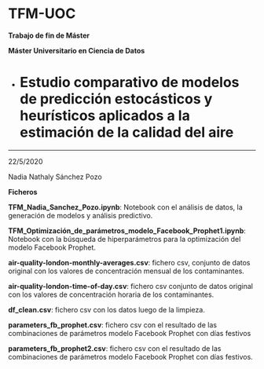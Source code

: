 # TFM-UOC

**Trabajo de fin de Máster** 

**Máster Universitario en Ciencia de Datos**


* # Estudio comparativo de modelos de predicción estocásticos y heurísticos aplicados a la estimación de la calidad del aire
***
22/5/2020

Nadia Nathaly Sánchez Pozo

**Ficheros** 

**TFM_Nadia_Sanchez_Pozo.ipynb**: Notebook con el análisis de datos, la generación de modelos y análisis predictivo.

**TFM_Optimización_de_parámetros_modelo_Facebook_Prophet1.ipynb**:	Notebook con la búsqueda de hiperparámetros para la optimización del modelo Facebook Prophet.

**air-quality-london-monthly-averages.csv**: fichero csv, conjunto de datos original con los valores de concentración mensual de los contaminantes.

**air-quality-london-time-of-day.csv**: fichero csv conjunto de datos original con los valores de concentración horaria de los contaminantes.

**df_clean.csv**: fichero csv con los datos luego de la limpieza. 

**parameters_fb_prophet.csv**: fichero csv con el resultado de las combinaciones de parámetros modelo Facebook Prophet con días festivos

**parameters_fb_prophet2.csv**: fichero csv con el resultado de las combinaciones de parámetros modelo Facebook Prophet con días festivos.
